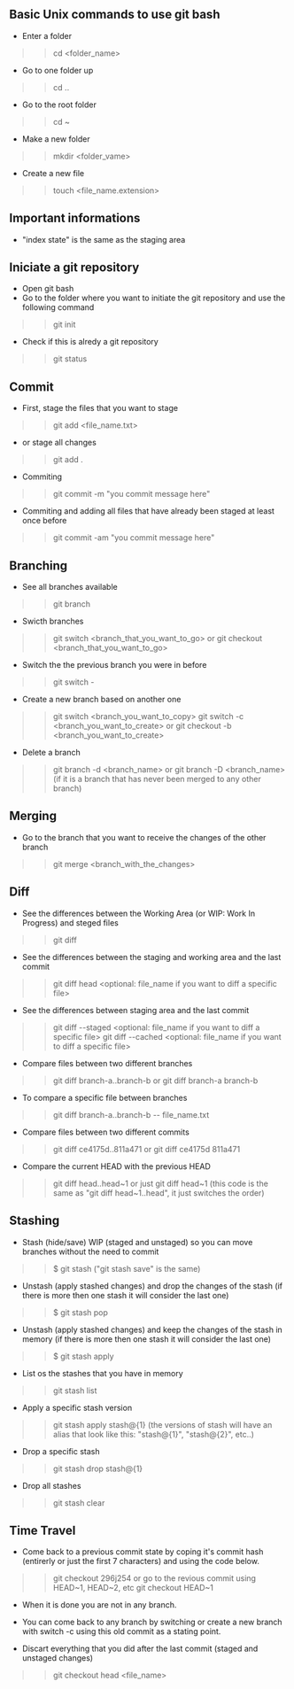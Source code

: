 ## Basic Unix commands to use git bash
- Enter a folder
>> cd <folder_name>

- Go to one folder up
>> cd ..

- Go to the root folder
>> cd \~

- Make a new folder
>> mkdir <folder_vame>

- Create a new file
>> touch <file_name.extension>

## Important informations
- "index state" is the same as the staging area


## Iniciate a git repository

- Open git bash
- Go to the folder where you want to initiate the git repository and use the following command
>> git init

- Check if this is alredy a git repository
>> git status

## Commit

- First, stage the files that you want to stage
>> git add <file_name.txt>

- or stage all changes
>> git add .

- Commiting
>> git commit -m "you commit message here"
- Commiting and adding all files that have already been staged at least once before
>> git commit -am "you commit message here" 

## Branching

- See all branches available
>> git branch

- Swicth branches
>> git switch <branch_that_you_want_to_go>
or
>> git checkout <branch_that_you_want_to_go>

- Switch the the previous branch you were in before
>> git switch -

- Create a new branch based on another one
>> git switch <branch_you_want_to_copy>
>> git switch -c <branch_you_want_to_create>
or
>> git checkout -b <branch_you_want_to_create>

- Delete a branch
>> git branch -d <branch_name>
or
>> git branch -D <branch_name> (if it is a branch that has never been merged to any other branch)


## Merging

- Go to the branch that you want to receive the changes of the other branch
>> git merge <branch_with_the_changes>


## Diff

- See the differences between the Working Area (or WIP: Work In Progress) and steged files
>> git diff

- See the differences between the staging and working area and the last commit
>> git diff head <optional: file_name if you want to diff a specific file>

- See the differences between staging area and the last commit
>> git diff --staged <optional: file_name if you want to diff a specific file>
>> git diff --cached <optional: file_name if you want to diff a specific file>

- Compare files between two different branches
>> git diff branch-a..branch-b
or
>> git diff branch-a branch-b
- To compare a specific file between branches
>> git diff branch-a..branch-b -- file_name.txt


- Compare files between two different commits
>> git diff ce4175d..811a471
or
>> git diff ce4175d  811a471

- Compare the current HEAD with the previous HEAD
>> git diff head..head\~1
or just
>> git diff head\~1 (this code is the same as "git diff head~1..head", it just switches the order)

## Stashing
- Stash (hide/save) WIP (staged and unstaged) so you can move branches without the need to commit
>> $ git stash ("git stash save" is the same)

- Unstash (apply stashed changes) and drop the changes of the stash (if there is more then one stash it will consider the last one)
>> $ git stash pop

- Unstash (apply stashed changes) and keep the changes of the stash in memory (if there is more then one stash it will consider the last one)
>> $ git stash apply

- List os the stashes that you have in memory
>> git stash list

- Apply a specific stash version
>> git stash apply stash@{1} (the versions of stash will have an alias that look like this: "stash@{1}", "stash@{2}", etc..)

- Drop a specific stash
>> git stash drop stash@{1}

- Drop all stashes
>> git stash clear

## Time Travel

- Come back to a previous commit state by coping it's commit hash (entirerly or just the first 7 characters) and using the code below.
>> git checkout 296j254
or go to the revious commit using HEAD\~1, HEAD\~2, etc
>> git checkout HEAD\~1
  - When it is done you are not in any branch.
  - You can come back to any branch by switching or create a new branch with switch -c using this old commit as a stating point.

- Discart everything that you did after the last commit (staged and unstaged changes)
>> git checkout head <file_name>
